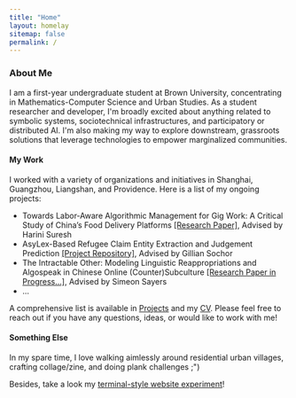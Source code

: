 ```yaml
---
title: "Home"
layout: homelay
sitemap: false
permalink: /
---
```


### About Me

I am a first-year undergraduate student at Brown University, concentrating in Mathematics-Computer Science and Urban Studies. As a student researcher and developer, I'm broadly excited about anything related to symbolic systems, sociotechnical infrastructures, and participatory or distributed AI. I'm also making my way to explore downstream, grassroots solutions that leverage technologies to empower marginalized communities.
   


#### My Work

I worked with a variety of organizations and initiatives in Shanghai, Guangzhou, Liangshan, and Providence. Here is a list of my ongoing projects: 
- Towards Labor-Aware Algorithmic Management for Gig Work: A Critical Study of China’s Food Delivery Platforms
  [[Research Paper]](), Advised by Harini Suresh
- AsyLex-Based Refugee Claim Entity Extraction and Judgement Prediction [[Project Repository]](https://github.com/jiayiw005/refugee-claim-classifier), Advised by Gillian Sochor
- The Intractable Other: Modeling Linguistic Reappropriations and Algospeak in Chinese Online (Counter)Subculture [[Research Paper in Progress...]](), Advised by Simeon Sayers
- ...

A comprehensive list is available in [Projects](https://jiayiw005.github.io/projects/) and my [CV](). Please feel free to reach out if you have any questions, ideas, or would like to work with me! 

#### Something Else

In my spare time, I love walking aimlessly around residential urban villages, crafting collage/zine, and doing plank challenges ;")

Besides, take a look my [terminal-style website experiment]()! 